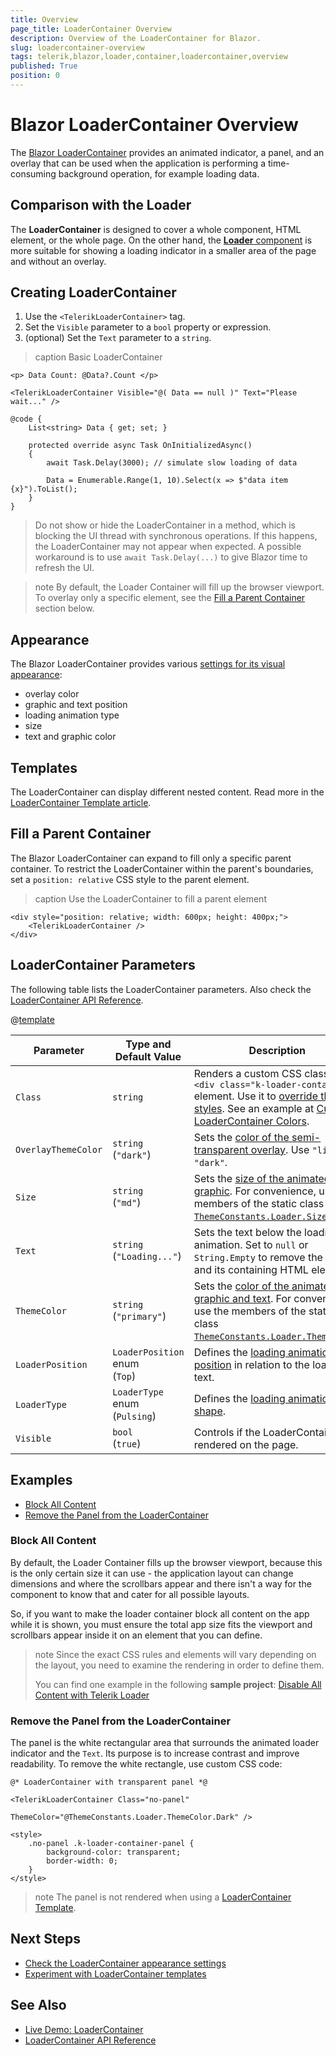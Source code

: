 ```yaml
---
title: Overview
page_title: LoaderContainer Overview
description: Overview of the LoaderContainer for Blazor.
slug: loadercontainer-overview
tags: telerik,blazor,loader,container,loadercontainer,overview
published: True
position: 0
---
```


# Blazor LoaderContainer Overview

The <a href = "https://www.telerik.com/blazor-ui/loader-container" target="_blank">Blazor LoaderContainer</a> provides an animated indicator, a panel, and an overlay that can be used when the application is performing a time-consuming background operation, for example loading data.


## Comparison with the Loader

The **LoaderContainer** is designed to cover a whole component, HTML element, or the whole page. On the other hand, the [**Loader** component](slug:loader-overview) is more suitable for showing a loading indicator in a smaller area of the page and without an overlay.


## Creating LoaderContainer

1. Use the `<TelerikLoaderContainer>` tag.
1. Set the `Visible` parameter to a `bool` property or expression.
1. (optional) Set the `Text` parameter to a `string`.

>caption Basic LoaderContainer

````RAZOR
<p> Data Count: @Data?.Count </p>

<TelerikLoaderContainer Visible="@( Data == null )" Text="Please wait..." />

@code {
    List<string> Data { get; set; }

    protected override async Task OnInitializedAsync()
    {
        await Task.Delay(3000); // simulate slow loading of data

        Data = Enumerable.Range(1, 10).Select(x => $"data item {x}").ToList();
    }
}
````

> Do not show or hide the LoaderContainer in a method, which is blocking the UI thread with synchronous operations. If this happens, the LoaderContainer may not appear when expected. A possible workaround is to use `await Task.Delay(...)` to give Blazor time to refresh the UI.

>note By default, the Loader Container will fill up the browser viewport. To overlay only a specific element, see the [Fill a Parent Container](#fill-a-parent-container) section below.


## Appearance

The Blazor LoaderContainer provides various [settings for its visual appearance](slug:loadercontainer-appearance):

* overlay color
* graphic and text position
* loading animation type
* size
* text and graphic color


## Templates

The LoaderContainer can display different nested content. Read more in the [LoaderContainer Template article](slug:loadercontainer-template).


## Fill a Parent Container

The Blazor LoaderContainer can expand to fill only a specific parent container. To restrict the LoaderContainer within the parent's boundaries, set a `position: relative` CSS style to the parent element.

>caption Use the LoaderContainer to fill a parent element

````RAZOR
<div style="position: relative; width: 600px; height: 400px;">
    <TelerikLoaderContainer />
</div>
````


## LoaderContainer Parameters

The following table lists the LoaderContainer parameters. Also check the [LoaderContainer API Reference](slug:Telerik.Blazor.Components.TelerikLoaderContainer).

@[template](/_contentTemplates/common/parameters-table-styles.md#table-layout)

| Parameter | Type and Default&nbsp;Value | Description |
| --- | --- | --- |
| `Class` | `string` | Renders a custom CSS class to the `<div class="k-loader-container">` element. Use it to [override theme styles](slug:themes-override). See an example at [Custom LoaderContainer Colors](slug:loadercontainer-appearance#custom-loadercontainer-colors). |
| `OverlayThemeColor` | `string`<br />(`"dark"`) | Sets the [color of the semi-transparent overlay](slug:loadercontainer-appearance#overlaythemecolor). Use `"light"` or ``"dark"``. |
| `Size` | `string`<br />(`"md"`) | Sets the [size of the animated graphic](slug:loadercontainer-appearance#size). For convenience, use the members of the static class [`ThemeConstants.Loader.Size`](slug:Telerik.Blazor.ThemeConstants.Loader.Size). |
| `Text` | `string`<br />(`"Loading..."`) | Sets the text below the loading animation. Set to `null` or `String.Empty` to remove the text and its containing HTML element. |
| `ThemeColor` | `string`<br />(`"primary"`) | Sets the [color of the animated graphic and text](slug:loadercontainer-appearance#themecolor). For convenience, use the members of the static class [`ThemeConstants.Loader.ThemeColor`](slug:Telerik.Blazor.ThemeConstants.Loader.ThemeColor). |
| `LoaderPosition`| `LoaderPosition` enum<br />(`Top`) | Defines the [loading animation position](slug:loadercontainer-appearance#loaderposition) in relation to the loading text. |
| `LoaderType`| `LoaderType` enum<br />(`Pulsing`) | Defines the [loading animation shape](slug:loadercontainer-appearance#loadertype). |
| `Visible` | `bool`<br />(`true`) | Controls if the LoaderContainer is rendered on the page. |


## Examples

* [Block All Content](#block-all-content)
* [Remove the Panel from the LoaderContainer](#remove-the-panel-from-the-loadercontainer)

### Block All Content

By default, the Loader Container fills up the browser viewport, because this is the only certain size it can use - the application layout can change dimensions and where the scrollbars appear and there isn't a way for the component to know that and cater for all possible layouts.

So, if you want to make the loader container block all content on the app while it is shown, you must ensure the total app size fits the viewport and scrollbars appear inside it on an element that you can define.

>note Since the exact CSS rules and elements will vary depending on the layout, you need to examine the rendering in order to define them.
>
> You can find one example in the following **sample project**: <a href="https://github.com/telerik/blazor-ui/tree/master/loader/block-all-content" target="_blank">Disable All Content with Telerik Loader</a>

### Remove the Panel from the LoaderContainer

The panel is the white rectangular area that surrounds the animated loader indicator and the `Text`. Its purpose is to increase contrast and improve readability. To remove the white rectangle, use custom CSS code:

````RAZOR
@* LoaderContainer with transparent panel *@

<TelerikLoaderContainer Class="no-panel"
                        ThemeColor="@ThemeConstants.Loader.ThemeColor.Dark" />

<style>
    .no-panel .k-loader-container-panel {
        background-color: transparent;
        border-width: 0;
    }
</style>
````

>note The panel is not rendered when using a [LoaderContainer Template](slug:loadercontainer-template).


## Next Steps

* [Check the LoaderContainer appearance settings](slug:loadercontainer-appearance)
* [Experiment with LoaderContainer templates](slug:loadercontainer-template)


## See Also

* [Live Demo: LoaderContainer](https://demos.telerik.com/blazor-ui/loadercontainer/overview)
* [LoaderContainer API Reference](slug:Telerik.Blazor.Components.TelerikLoaderContainer)
